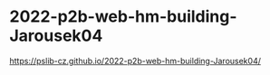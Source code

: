 # 2022-p2b-web-hm-building-Jarousek04

https://pslib-cz.github.io/2022-p2b-web-hm-building-Jarousek04/
